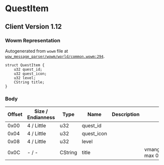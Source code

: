 # QuestItem

## Client Version 1.12

### Wowm Representation

Autogenerated from `wowm` file at [`wow_message_parser/wowm/world/common.wowm:294`](https://github.com/gtker/wow_messages/tree/main/wow_message_parser/wowm/world/common.wowm#L294).
```rust,ignore
struct QuestItem {
    u32 quest_id;
    u32 quest_icon;
    u32 level;
    CString title;
}
```
### Body

| Offset | Size / Endianness | Type | Name | Description | Comment |
| ------ | ----------------- | ---- | ---- | ----------- | ------- |
| 0x00 | 4 / Little | u32 | quest_id |  |  |
| 0x04 | 4 / Little | u32 | quest_icon |  |  |
| 0x08 | 4 / Little | u32 | level |  |  |
| 0x0C | - / - | CString | title |  | vmangos/cmangos/mangoszero: max 0x200 |

